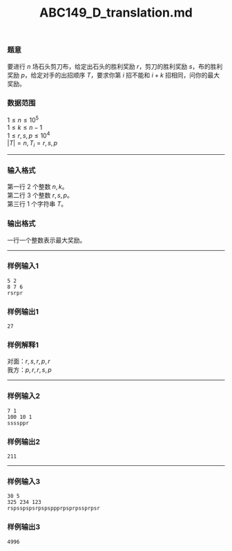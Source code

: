 ﻿---
title: "ABC149_D_translation.md"
tags: []
author: ""
created: ""
---

### 题意 
要进行 $n$ 场石头剪刀布，给定出石头的胜利奖励 $r$，剪刀的胜利奖励 $s$，布的胜利奖励 $p$，给定对手的出招顺序 $T$，要求你第 $i$ 招不能和 $i+k$ 招相同，问你的最大奖励。
### 数据范围
$1\le n\le10^5$  
$1\le k\le n-1$  
$1\le r,s,p\le10^4$  
$|T|=n,T_i={r,s,p}$

---
### 输入格式
第一行 $2$ 个整数 $n,k$。  
第二行 $3$ 个整数 $r,s,p$。  
第三行 $1$ 个字符串 $T$。  
### 输出格式
一行一个整数表示最大奖励。

---
### 样例输入1
```
5 2
8 7 6
rsrpr
```
### 样例输出1
```
27
```
### 样例解释1
对面：$r,s,r,p,r$  
我方：$p,r,r,s,p$

---
### 样例输入2
```
7 1
100 10 1
ssssppr
```
### 样例输出2
```
211
```

---
### 样例输入3
```
30 5
325 234 123
rspsspspsrpspsppprpsprpssprpsr
```
### 样例输出3
```
4996
```

